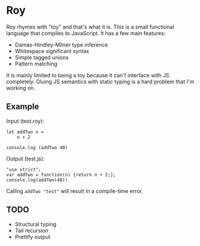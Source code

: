 Roy
===

Roy rhymes with "toy" and that's what it is. This is a small functional language that compiles to JavaScript. It has a few main features:

* Damas-Hindley-Milner type inference
* Whitespace significant syntax
* Simple tagged unions
* Pattern matching

It is mainly limited to being a toy because it can't interface with JS completely. Gluing JS semantics with static typing is a hard problem that I'm working on.

Example
---

Input (test.roy):

    let addTwo n =
        n + 2

    console.log (addTwo 40)

Output (test.js):

    "use strict";
    var addTwo = function(n) {return n + 2;};
    console.log(addTwo(40))

Calling `addTwo "test"` will result in a compile-time error.

TODO
---
* Structural typing
* Tail recursion
* Prettify output

